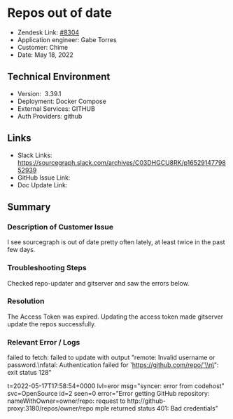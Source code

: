 
# Repos out of date <!-- Ticket Title  Hint: include keywords to make it searchable -->

- Zendesk Link: [#8304](https://sourcegraph.zendesk.com/agent/tickets/8304)
- Application engineer: Gabe Torres
- Customer: Chime <!-- Redact if this contains personally identifying information -->
- Date: May 18, 2022

<!-- Data populated from integration, speak to Ben Gordon or Michael Bali if not working -->
<!-- During Internal team trial, fill missing data manually (we are waiting for all data to sync) -->

## Technical Environment
- Version: ​ 3.39.1
- Deployment: Docker Compose
- External Services: GITHUB
- Auth Providers: github


## Links
<!-- Data for application engineer manual entry -->
- Slack Links: https://sourcegraph.slack.com/archives/C03DHGCU8RK/p1652914779852939
- GitHub Issue Link:
- Doc Update Link:

## Summary
### Description of Customer Issue
I see sourcegraph is out of date pretty often lately, at least twice in the past few days.

### Troubleshooting Steps
Checked repo-updater and gitserver and saw the errors below.


### Resolution
The Access Token was expired. Updating the access token made gitserver update the repos successfully.


### Relevant Error / Logs
<!-- Please redact keys, tokens, and personal identifying information -->
failed to fetch: failed to update with output \"remote: Invalid username or password.\\nfatal: Authentication failed 
for 'https://github.com/repo/'\\n\": exit status 128"

t=2022-05-17T17:58:54+0000 lvl=eror msg="syncer: error from codehost" svc=OpenSource id=2 seen=0 error="Error getting GitHub repository: nameWithOwner=owner/repo: request to http://github-proxy:3180/repos/owner/repo mple returned status 401: Bad credentials"

<!-- Once complete, upload a copy to https://github.com/sourcegraph/support-tools-internal/tree/main/resolved-tickets as a .md file -->
<!-- Name the file 8304.md -->
